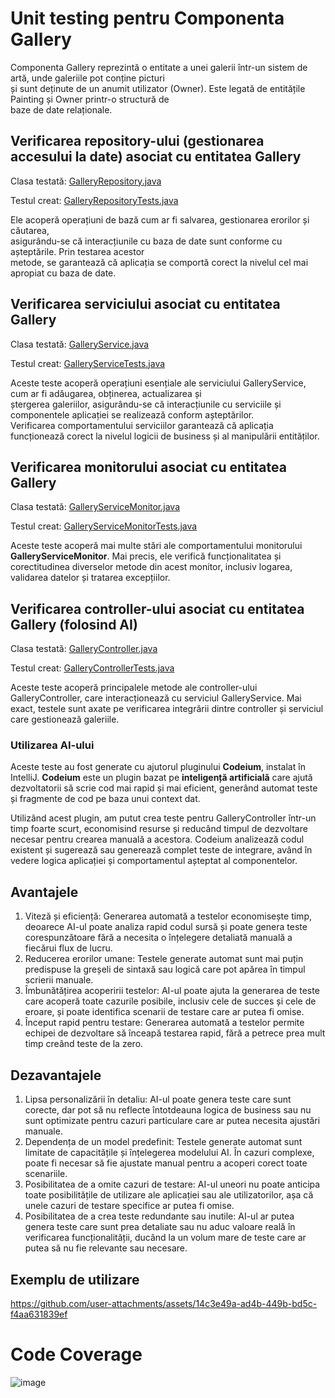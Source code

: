 # Unit testing pentru Componenta Gallery

Componenta Gallery reprezintă o entitate a unei galerii într-un sistem de artă, unde galeriile pot conține picturi \
și sunt deținute de un anumit utilizator (Owner). Este legată de entitățile Painting și Owner printr-o structură de \
baze de date relaționale.

## Verificarea repository-ului (gestionarea accesului la date) asociat cu entitatea Gallery

Clasa testată: [GalleryRepository.java](../../FillTheVoid/src/main/java/com/taip/FillTheVoid/gallery/GalleryRepository.java)

Testul creat: [GalleryRepositoryTests.java](../../FillTheVoid/src/test/java/com/taip/FillTheVoid/gallery/GalleryRepositoryTests.java)

Ele acoperă operațiuni de bază cum ar fi salvarea, gestionarea erorilor și căutarea, \
asigurându-se că interacțiunile cu baza de date sunt conforme cu așteptările. Prin testarea acestor \
metode, se garantează că aplicația se comportă corect la nivelul cel mai apropiat cu baza de date.

## Verificarea serviciului asociat cu entitatea Gallery

Clasa testată: [GalleryService.java](../../FillTheVoid/src/main/java/com/taip/FillTheVoid/gallery/GalleryService.java)

Testul creat: [GalleryServiceTests.java](../../FillTheVoid/src/test/java/com/taip/FillTheVoid/gallery/GalleryServiceTests.java)

Aceste teste acoperă operațiuni esențiale ale serviciului GalleryService, cum ar fi adăugarea, obținerea, actualizarea și \
ștergerea galeriilor, asigurându-se că interacțiunile cu serviciile și componentele aplicației se realizează conform așteptărilor. \
Verificarea comportamentului serviciilor garantează că aplicația funcționează corect la nivelul logicii de business și al manipulării entităților.

## Verificarea monitorului asociat cu entitatea Gallery

Clasa testată: [GalleryServiceMonitor.java](../../FillTheVoid/src/main/java/com/taip/FillTheVoid/gallery/GalleryServiceMonitor.java)

Testul creat: [GalleryServiceMonitorTests.java](../../FillTheVoid/src/test/java/com/taip/FillTheVoid/gallery/GalleryServiceMonitorTests.java)

Aceste teste acoperă mai multe stări ale comportamentului monitorului **GalleryServiceMonitor**. Mai precis, ele verifică funcționalitatea 
și corectitudinea diverselor metode din acest monitor, inclusiv logarea, validarea datelor și tratarea excepțiilor.

## Verificarea controller-ului asociat cu entitatea Gallery (folosind AI)

Clasa testată: [GalleryController.java](../../FillTheVoid/src/main/java/com/taip/FillTheVoid/gallery/GalleryController.java)

Testul creat: [GalleryControllerTests.java](../../FillTheVoid/src/test/java/com/taip/FillTheVoid/gallery/GalleryControllerTests.java)

Aceste teste acoperă principalele metode ale controller-ului GalleryController, care interacționează cu serviciul GalleryService. 
Mai exact, testele sunt axate pe verificarea integrării dintre controller și serviciul care gestionează galeriile.

### Utilizarea AI-ului

Aceste teste au fost generate cu ajutorul pluginului **Codeium**, instalat în IntelliJ. **Codeium** este un plugin bazat pe **inteligență artificială** care ajută dezvoltatorii să scrie cod mai rapid și mai eficient, generând automat teste și fragmente de cod pe baza unui context dat.

Utilizând acest plugin, am putut crea teste pentru GalleryController într-un timp foarte scurt, economisind resurse și reducând timpul de dezvoltare necesar pentru crearea manuală a acestora. Codeium analizează codul existent și sugerează sau generează complet teste de integrare, având în vedere logica aplicației și comportamentul așteptat al componentelor.

## Avantajele 
1. Viteză și eficiență: Generarea automată a testelor economisește timp, deoarece AI-ul poate analiza rapid codul sursă și poate genera teste corespunzătoare fără a necesita o înțelegere detaliată manuală a fiecărui flux de lucru.
2. Reducerea erorilor umane: Testele generate automat sunt mai puțin predispuse la greșeli de sintaxă sau logică care pot apărea în timpul scrierii manuale.
3. Îmbunătățirea acoperirii testelor: AI-ul poate ajuta la generarea de teste care acoperă toate cazurile posibile, inclusiv cele de succes și cele de eroare, și poate identifica scenarii de testare care ar putea fi omise.
4. Început rapid pentru testare: Generarea automată a testelor permite echipei de dezvoltare să înceapă testarea rapid, fără a petrece prea mult timp creând teste de la zero.

## Dezavantajele 
1. Lipsa personalizării în detaliu: AI-ul poate genera teste care sunt corecte, dar pot să nu reflecte întotdeauna logica de business sau nu sunt optimizate pentru cazuri particulare care ar putea necesita ajustări manuale.
2. Dependența de un model predefinit: Testele generate automat sunt limitate de capacitățile și înțelegerea modelului AI. În cazuri complexe, poate fi necesar să fie ajustate manual pentru a acoperi corect toate scenariile.
3. Posibilitatea de a omite cazuri de testare: AI-ul uneori nu poate anticipa toate posibilitățile de utilizare ale aplicației sau ale utilizatorilor, așa că unele cazuri de testare specifice ar putea fi omise.
4. Posibilitatea de a crea teste redundante sau inutile: AI-ul ar putea genera teste care sunt prea detaliate sau nu aduc valoare reală în verificarea funcționalității, ducând la un volum mare de teste care ar putea să nu fie relevante sau necesare.

## Exemplu de utilizare

https://github.com/user-attachments/assets/14c3e49a-ad4b-449b-bd5c-f4aa631839ef

# Code Coverage

![image](https://github.com/user-attachments/assets/bc1f4b8c-23c8-4433-9304-6e418f9fecd0)




